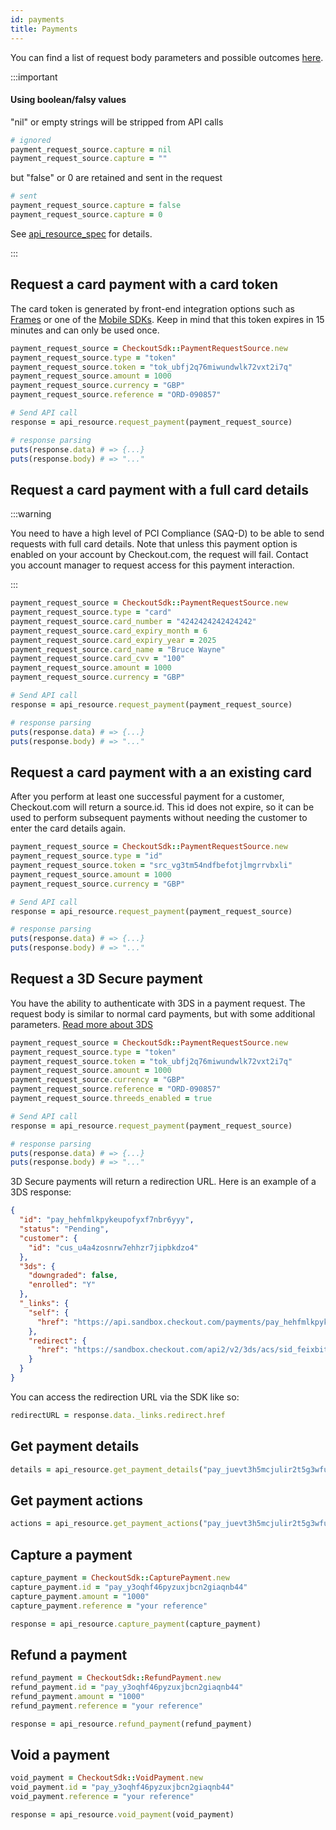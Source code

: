 ```yaml
---
id: payments
title: Payments
---
```


You can find a list of request body parameters and possible outcomes [here](https://api-reference.checkout.com/#tag/Payments).


:::important

#### Using boolean/falsy values

"nil" or empty strings will be stripped from API calls

```ruby
# ignored
payment_request_source.capture = nil
payment_request_source.capture = ""
```

but "false" or 0 are retained and sent in the request

```ruby
# sent
payment_request_source.capture = false
payment_request_source.capture = 0
```
See [api_resource_spec](https://github.com/checkout/checkout-sdk-ruby/blob/master/spec/checkout_sdk/api_resource_spec.rb#L10-L24) for details.

:::

## Request a card payment with a <Highlight color="#25c2a0">card token</Highlight>

The card token is generated by front-end integration options such as [Frames](https://docs.checkout.com/docs/frames) or one of the [Mobile SDKs](https://docs.checkout.com/docs/sdks#section-mobile-sdk-libraries). Keep in mind that this token expires in 15 minutes and can only be used once.

```ruby
payment_request_source = CheckoutSdk::PaymentRequestSource.new
payment_request_source.type = "token"
payment_request_source.token = "tok_ubfj2q76miwundwlk72vxt2i7q"
payment_request_source.amount = 1000
payment_request_source.currency = "GBP"
payment_request_source.reference = "ORD-090857"

# Send API call
response = api_resource.request_payment(payment_request_source)

# response parsing
puts(response.data) # => {...}
puts(response.body) # => "..."
```

## Request a card payment with a <Highlight color="#25c2a0">full card details</Highlight>

:::warning

You need to have a high level of PCI Compliance (SAQ-D) to be able to send requests with full card details. Note that unless this payment option is enabled on your account by Checkout.com, the <Highlight color="#5A522C">request will fail</Highlight>. Contact you account manager to request access for this payment interaction.

:::

```ruby
payment_request_source = CheckoutSdk::PaymentRequestSource.new
payment_request_source.type = "card"
payment_request_source.card_number = "4242424242424242"
payment_request_source.card_expiry_month = 6
payment_request_source.card_expiry_year = 2025
payment_request_source.card_name = "Bruce Wayne"
payment_request_source.card_cvv = "100"
payment_request_source.amount = 1000
payment_request_source.currency = "GBP"

# Send API call
response = api_resource.request_payment(payment_request_source)

# response parsing
puts(response.data) # => {...}
puts(response.body) # => "..."
```

## Request a card payment with a <Highlight color="#25c2a0">an existing card</Highlight>

After you perform at least one successful payment for a customer, Checkout.com will return a <Highlight color="#02b48f">source.id</Highlight>. This id does not expire, so it can be used to perform subsequent payments without needing the customer to enter the card details again.

```ruby
payment_request_source = CheckoutSdk::PaymentRequestSource.new
payment_request_source.type = "id"
payment_request_source.token = "src_vg3tm54ndfbefotjlmgrrvbxli"
payment_request_source.amount = 1000
payment_request_source.currency = "GBP"

# Send API call
response = api_resource.request_payment(payment_request_source)

# response parsing
puts(response.data) # => {...}
puts(response.body) # => "..."
```

## Request a <Highlight color="#25c2a0">3D Secure payment</Highlight>

You have the ability to authenticate with 3DS in a payment request. The request body is similar to normal card payments, but with some additional parameters. [Read more about 3DS](https://docs.checkout.com/docs/3d-secure-payments)

```ruby
payment_request_source = CheckoutSdk::PaymentRequestSource.new
payment_request_source.type = "token"
payment_request_source.token = "tok_ubfj2q76miwundwlk72vxt2i7q"
payment_request_source.amount = 1000
payment_request_source.currency = "GBP"
payment_request_source.reference = "ORD-090857"
payment_request_source.threeds_enabled = true

# Send API call
response = api_resource.request_payment(payment_request_source)

# response parsing
puts(response.data) # => {...}
puts(response.body) # => "..."
```

3D Secure payments will return a redirection URL. Here is an example of a 3DS response:

```json
{
  "id": "pay_hehfmlkpykeupofyxf7nbr6yyy",
  "status": "Pending",
  "customer": {
    "id": "cus_u4a4zosnrw7ehhzr7jipbkdzo4"
  },
  "3ds": {
    "downgraded": false,
    "enrolled": "Y"
  },
  "_links": {
    "self": {
      "href": "https://api.sandbox.checkout.com/payments/pay_hehfmlkpykeupofyxf7nbr6yyy"
    },
    "redirect": {
      "href": "https://sandbox.checkout.com/api2/v2/3ds/acs/sid_feixbit6us3utfedjulm6egnsu"
    }
  }
}
```

You can access the redirection URL via the SDK like so:

```ruby
redirectURL = response.data._links.redirect.href
```

## Get payment details

```ruby
details = api_resource.get_payment_details("pay_juevt3h5mcjulir2t5g3wfug6u") # or with session id sid_XXX
```

## Get payment actions

```ruby
actions = api_resource.get_payment_actions("pay_juevt3h5mcjulir2t5g3wfug6u")
```

## Capture a payment

```ruby
capture_payment = CheckoutSdk::CapturePayment.new
capture_payment.id = "pay_y3oqhf46pyzuxjbcn2giaqnb44"
capture_payment.amount = "1000"
capture_payment.reference = "your reference"

response = api_resource.capture_payment(capture_payment)
```

## Refund a payment

```ruby
refund_payment = CheckoutSdk::RefundPayment.new
refund_payment.id = "pay_y3oqhf46pyzuxjbcn2giaqnb44"
refund_payment.amount = "1000"
refund_payment.reference = "your reference"

response = api_resource.refund_payment(refund_payment)
```

## Void a payment

```ruby
void_payment = CheckoutSdk::VoidPayment.new
void_payment.id = "pay_y3oqhf46pyzuxjbcn2giaqnb44"
void_payment.reference = "your reference"

response = api_resource.void_payment(void_payment)
```
